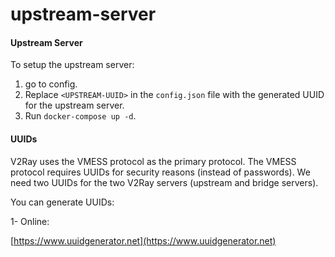 # upstream-server


#### Upstream Server

To setup the upstream server:
1. go to config.
2. Replace `<UPSTREAM-UUID>` in the `config.json` file with the generated UUID for the upstream server.
3. Run `docker-compose up -d`.



#### UUIDs

V2Ray uses the VMESS protocol as the primary protocol.
The VMESS protocol requires UUIDs for security reasons (instead of passwords).
We need two UUIDs for the two V2Ray servers (upstream and bridge servers).

You can generate UUIDs:

1- Online:

[https://www.uuidgenerator.net](https://www.uuidgenerator.net)
